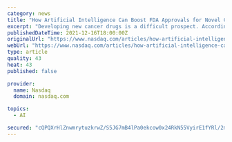 ```yaml
---
category: news
title: "How Artificial Intelligence Can Boost FDA Approvals for Novel Cancer Treatments"
excerpt: "Developing new cancer drugs is a difficult prospect. According to the Pharmaceutical Manufacturers Association, less than 8% of cancer drugs that enter phase 1 clinical trials for U.S. Food and Drug Administration (FDA) approval actually make it to market."
publishedDateTime: 2021-12-16T18:00:00Z
originalUrl: "https://www.nasdaq.com/articles/how-artificial-intelligence-can-boost-fda-approvals-for-novel-cancer-treatments"
webUrl: "https://www.nasdaq.com/articles/how-artificial-intelligence-can-boost-fda-approvals-for-novel-cancer-treatments"
type: article
quality: 43
heat: 43
published: false

provider:
  name: Nasdaq
  domain: nasdaq.com

topics:
  - AI

secured: "cQPQXrHlZnwmrytuzkrwZ/S5JG7mB4lPa0ekcow0x24RkN55VyirE1fYRl/2mfUnFtLowfxt18Xb1oHtmHSvl9cq+AUC7B4zQmJnIOZT0cUTkzu9Y1fGGF8BvZzPQUYsbcvceaj7RweCFvJAxuQ6yt0tcG/w0Jjm0NHGsOXCW2hjm2eTv2neAVOtFhQP5VU/vKHUuYKZd1IV+FoVnPdONUi82tbpfxO1h82HpxSYy6U3rohLkfGhIRp9vsdOKI2aGrBJNAfe9w18I+SNHEdfA7lJj+Fk/0G2MMqayCNg+H9KD0mUxXiKiomdYgGd6ufjyJJocuWgfE8/uOJOu4TlOVicqT/jmItyQ19BmraF4sE=;oex1RAcyyk71GPtCe99RIA=="
---
```


